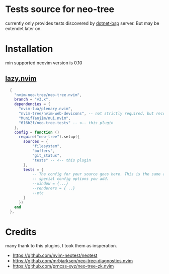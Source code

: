 # Tests source for neo-tree

currently only provides tests discovered by [dotnet-bsp](https://github.com/616b2f/dotnet-bsp) server. But may be extendet later on.

# Installation

min supported neovim version is 0.10

## [lazy.nvim](https://github.com/folke/lazy.nvim)

```lua
  {
    "nvim-neo-tree/neo-tree.nvim",
    branch = "v3.x",
    dependencies = {
      "nvim-lua/plenary.nvim",
      "nvim-tree/nvim-web-devicons", -- not strictly required, but recommended
      "MunifTanjim/nui.nvim",
      "616b2f/neo-tree-tests" -- <-- this plugin
    },
    config = function ()
      require("neo-tree").setup({
        sources = {
            "filesystem",
            "buffers",
            "git_status",
            "tests" -- <-- this plugin
        },
        tests = {
            -- The config for your source goes here. This is the same as any other source, plus whatever
            -- special config options you add.
            --window = {...}
            --renderers = { ..}
            --etc
        }
      })
    end
  },
```

# Credits

many thank to this plugins, I took them as insperation.

- https://github.com/nvim-neotest/neotest
- https://github.com/mrbjarksen/neo-tree-diagnostics.nvim
- https://github.com/prncss-xyz/neo-tree-zk.nvim
